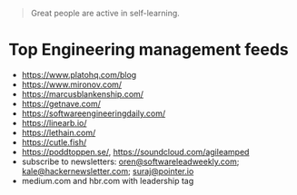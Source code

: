 > Great people are active in self-learning.

# Top Engineering management feeds
- https://www.platohq.com/blog
- https://www.mironov.com/
- https://marcusblankenship.com/
- https://getnave.com/
- https://softwareengineeringdaily.com/
- https://linearb.io/
- https://lethain.com/
- https://cutle.fish/
- https://poddtoppen.se/, https://soundcloud.com/agileamped
- subscribe to newsletters: oren@softwareleadweekly.com; kale@hackernewsletter.com; suraj@pointer.io
- medium.com and hbr.com with leadership tag
